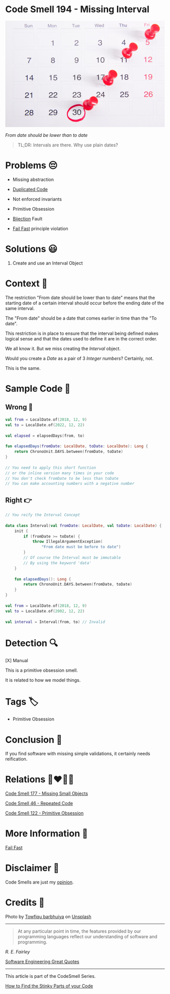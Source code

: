 # Code Smell 194 - Missing Interval
            
![Code Smell 194 - Missing Interval](Code%20Smell%20194%20-%20Missing%20Interval.jpg)

*From date should be lower than to date*

> TL;DR: Intervals are there. Why use plain dates?

# Problems 😔 

- Missing abstraction

- [Duplicated Code](https://github.com/mcsee/Software-Design-Articles/tree/main/Articles/Code%20Smells/Code%20Smell%2046%20-%20Repeated%20Code/readme.md)

- Not enforced invariants

- Primitive Obsession

- [Bijection](https://github.com/mcsee/Software-Design-Articles/tree/main/Articles/Theory/The%20One%20and%20Only%20Software%20Design%20Principle/readme.md) Fault

- [Fail Fast](https://github.com/mcsee/Software-Design-Articles/tree/main/Articles/Theory/Fail%20Fast/readme.md) principle violation

# Solutions 😃

1. Create and use an Interval Object

# Context 💬

The restriction "From date should be lower than to date" means that the starting date of a certain interval should occur before the ending date of the same interval.

The "From date" should be a date that comes earlier in time than the "To date". 

This restriction is in place to ensure that the interval being defined makes logical sense and that the dates used to define it are in the correct order.

We all know it. But we miss creating the *Interval* object.

Would you create a *Date* as a pair of 3 *Integer numbers*? Certainly, not. 

This is the same. 

# Sample Code 📖

## Wrong 🚫

<!-- [Gist Url](https://gist.github.com/mcsee/1e7dafa0143427c7e381017d77da987e) -->

```kotlin
val from = LocalDate.of(2018, 12, 9)
val to = LocalDate.of(2022, 12, 22)

val elapsed = elapsedDays(from, to)
    
fun elapsedDays(fromDate: LocalDate, toDate: LocalDate): Long {
    return ChronoUnit.DAYS.between(fromDate, toDate)
}

// You need to apply this short function 
// or the inline version many times in your code
// You don't check fromDate to be less than toDate
// You can make accounting numbers with a negative number
```

## Right 👉

<!-- [Gist Url](https://gist.github.com/mcsee/cff12c234110259b3b39b6a0122e1b76) -->

```kotlin
// You reify the Interval Concept

data class Interval(val fromDate: LocalDate, val toDate: LocalDate) {
    init {
        if (fromDate >= toDate) {
            throw IllegalArgumentException(
                "From date must be before to date")
        }
        // Of course the Interval must be immutable
        // By using the keyword 'data'
    }

    fun elapsedDays(): Long {
        return ChronoUnit.DAYS.between(fromDate, toDate)
    }
}

val from = LocalDate.of(2018, 12, 9)
val to = LocalDate.of(2002, 12, 22)

val interval = Interval(from, to) // Invalid
```

# Detection 🔍

[X] Manual

This is a primitive obsession smell.

It is related to how we model things.

# Tags 🏷️

- Primitive Obsession

# Conclusion 🏁

If you find software with missing simple validations, it certainly needs reification.

# Relations 👩‍❤️‍💋‍👨

[Code Smell 177 - Missing Small Objects](https://github.com/mcsee/Software-Design-Articles/tree/main/Articles/Code%20Smells/Code%20Smell%20177%20-%20Missing%20Small%20Objects/readme.md)

[Code Smell 46 - Repeated Code](https://github.com/mcsee/Software-Design-Articles/tree/main/Articles/Code%20Smells/Code%20Smell%2046%20-%20Repeated%20Code/readme.md)

[Code Smell 122 - Primitive Obsession](https://github.com/mcsee/Software-Design-Articles/tree/main/Articles/Code%20Smells/Code%20Smell%20122%20-%20Primitive%20Obsession/readme.md)

# More Information 📕

[Fail Fast](https://github.com/mcsee/Software-Design-Articles/tree/main/Articles/Theory/Fail%20Fast/readme.md)

# Disclaimer 📘

Code Smells are just my [opinion](https://github.com/mcsee/Software-Design-Articles/tree/main/Articles/Blogging/I%20Wrote%20More%20than%2090%20Articles%20on%202021%20Here%20is%20What%20I%20Learned/readme.md).

# Credits 🙏

Photo by [Towfiqu barbhuiya](https://unsplash.com/@towfiqu999999) on [Unsplash](https://unsplash.com/photos/bwOAixLG0uc)  
  
* * *

> At any particular point in time, the features provided by our programming languages reflect our understanding of software and programming.

_R. E. Fairley_
 
[Software Engineering Great Quotes](https://github.com/mcsee/Software-Design-Articles/tree/main/Articles/Quotes/Software%20Engineering%20Great%20Quotes/readme.md)

* * *

This article is part of the CodeSmell Series.

[How to Find the Stinky Parts of your Code](https://github.com/mcsee/Software-Design-Articles/tree/main/Articles/Code%20Smells/How%20to%20Find%20the%20Stinky%20parts%20of%20your%20Code/readme.md)